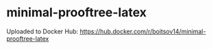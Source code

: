 # minimal-prooftree-latex

Uploaded to Docker Hub: https://hub.docker.com/r/boitsov14/minimal-prooftree-latex
